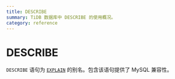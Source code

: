 ```yaml
---
title: DESCRIBE
summary: TiDB 数据库中 DESCRIBE 的使用概况。
category: reference
---
```


# DESCRIBE

`DESCRIBE` 语句为 [`EXPLAIN`](/dev/reference/sql/statements/explain.md) 的别名。包含该语句提供了 MySQL 兼容性。
